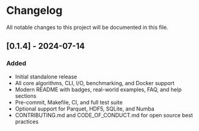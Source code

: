 # Changelog

All notable changes to this project will be documented in this file.

## [0.1.4] - 2024-07-14
### Added
- Initial standalone release
- All core algorithms, CLI, I/O, benchmarking, and Docker support
- Modern README with badges, real-world examples, FAQ, and help sections
- Pre-commit, Makefile, CI, and full test suite
- Optional support for Parquet, HDF5, SQLite, and Numba
- CONTRIBUTING.md and CODE_OF_CONDUCT.md for open source best practices 